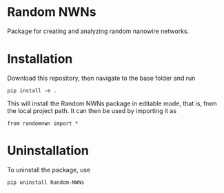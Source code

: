 # Random NWNs

Package for creating and analyzing random nanowire networks.

# Installation

Download this repository, then navigate to the base folder and run

``pip install -e .``

This will install the Random NWNs package in editable mode, that is,
from the local project path. It can then be used by importing it as

``from randomnwn import *``

# Uninstallation

To uninstall the package, use

``pip uninstall Random-NWNs``